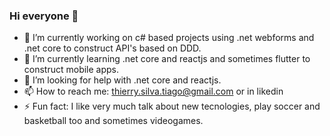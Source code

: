 ### Hi everyone 👋

- 🔭 I’m currently working on c# based projects using .net webforms and .net core to construct API's based on DDD.
- 🌱 I’m currently learning .net core and reactjs and sometimes flutter to construct mobile apps.
- 🤔 I’m looking for help with .net core and reactjs.
- 📫 How to reach me: thierry.silva.tiago@gmail.com or in likedin
- ⚡ Fun fact: I like very much talk about new tecnologies, play soccer and basketball too and sometimes videogames.
